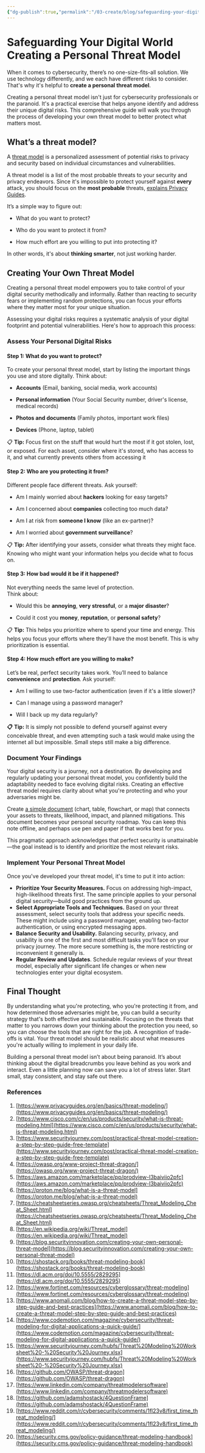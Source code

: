 ```yaml
---
{"dg-publish":true,"permalink":"/03-create/blog/safeguarding-your-digital-world-creating-a-personal-threat-model/","title":"Creating a Personal Threat Model","tags":["privacy","security","digital-resilience","digital-threats"]}
---
```


# Safeguarding Your Digital World Creating a Personal Threat Model

When it comes to cybersecurity, there’s no one-size-fits-all solution. We use technology differently, and we each have different risks to consider. That's why it's helpful to **create a personal threat model**.

Creating a personal threat model isn't just for cybersecurity professionals or the paranoid. It's a practical exercise that helps anyone identify and address their unique digital risks. This comprehensive guide will walk you through the process of developing your own threat model to better protect what matters most.

## What’s a threat model?

A [threat model](https://initiativeforliteracy.org/uderstanding-your-personal-threat-model/) is a personalized assessment of potential risks to privacy and security based on individual circumstances and vulnerabilities.

A threat model is a list of the most probable threats to your security and privacy endeavors. Since it's impossible to protect yourself against **every** attack, you should focus on the **most probable** threats, [explains Privacy Guides](https://www.privacyguides.org/en/basics/threat-modeling/).

It’s a simple way to figure out:

- What do you want to protect?
    
- Who do you want to protect it from?
    
- How much effort are you willing to put into protecting it?
    

In other words, it's about **thinking smarter**, not just working harder.

## Creating Your Own Threat Model

Creating a personal threat model empowers you to take control of your digital security methodically and informally. Rather than reacting to security fears or implementing random protections, you can focus your efforts where they matter most for your unique situation.

Assessing your digital risks requires a systematic analysis of your digital footprint and potential vulnerabilities. Here's how to approach this process:

### Assess Your Personal Digital Risks

#### Step 1: What do you want to protect?

To create your personal threat model, start by listing the important things you use and store digitally. Think about:

- **Accounts** (Email, banking, social media, work accounts)
    
- **Personal information** (Your Social Security number, driver's license, medical records)
    
- **Photos and documents** (Family photos, important work files)
    
- **Devices** (Phone, laptop, tablet)
    

📋 **Tip:** Focus first on the stuff that would hurt the most if it got stolen, lost, or exposed. For each asset, consider where it's stored, who has access to it, and what currently prevents others from accessing it

#### Step 2: Who are you protecting it from?

Different people face different threats. Ask yourself:

- Am I mainly worried about **hackers** looking for easy targets?
    
- Am I concerned about **companies** collecting too much data?
    
- Am I at risk from **someone I know** (like an ex-partner)?
    
- Am I worried about **government surveillance**?
    

📋 **Tip:** After identifying your assets, consider what threats they might face. Knowing who might want your information helps you decide what to focus on.

#### Step 3: How bad would it be if it happened?

Not everything needs the same level of protection.  
Think about:

- Would this be **annoying**, **very stressful**, or a **major disaster**?
    
- Could it cost you **money**, **reputation**, or **personal safety**?
    

📋 **Tip:** This helps you prioritize where to spend your time and energy. This helps you focus your efforts where they'll have the most benefit. This is why prioritization is essential.

#### Step 4: How much effort are you willing to make?

Let’s be real, perfect security takes work. You’ll need to balance **convenience** and **protection**. Ask yourself:

- Am I willing to use two-factor authentication (even if it's a little slower)?
    
- Can I manage using a password manager?
    
- Will I back up my data regularly?
    

**📋** **Tip:** It is simply not possible to defend yourself against every conceivable threat, and even attempting such a task would make using the internet all but impossible. Small steps still make a big difference.

### Document Your Findings

Your digital security is a journey, not a destination. By developing and regularly updating your personal threat model, you confidently build the adaptability needed to face evolving digital risks. Creating an effective threat model requires clarity about what you're protecting and who your adversaries might be.

Create [a simple document](https://microsoft.github.io/code-with-engineering-playbook/security/threat-modelling-example/) (chart, table, flowchart, or map) that connects your assets to threats, likelihood, impact, and planned mitigations. This document becomes your personal security roadmap. You can keep this note offline, and perhaps use pen and paper if that works best for you.

This pragmatic approach acknowledges that perfect security is unattainable—the goal instead is to identify and prioritize the most relevant risks.

### Implement Your Personal Threat Model

Once you've developed your threat model, it's time to put it into action:

- **Prioritize Your Security Measures.** Focus on addressing high-impact, high-likelihood threats first. The same principle applies to your personal digital security—build good practices from the ground up.
- **Select Appropriate Tools and Techniques.** Based on your threat assessment, select security tools that address your specific needs. These might include using a password manager, enabling two-factor authentication, or using encrypted messaging apps.
- **Balance Security and Usability.** Balancing security, privacy, and usability is one of the first and most difficult tasks you'll face on your privacy journey. The more secure something is, the more restricting or inconvenient it generally is.
- **Regular Review and Updates**. Schedule regular reviews of your threat model, especially after significant life changes or when new technologies enter your digital ecosystem.

## Final Thought

By understanding what you're protecting, who you're protecting it from, and how determined those adversaries might be, you can build a security strategy that's both effective and sustainable. Focusing on the threats that matter to you narrows down your thinking about the protection you need, so you can choose the tools that are right for the job. A recognition of trade-offs is vital. Your threat model should be realistic about what measures you're actually willing to implement in your daily life.

Building a personal threat model isn’t about being paranoid. It’s about thinking about the digital breadcrumbs you leave behind as you work and interact. Even a little planning now can save you a lot of stress later. Start small, stay consistent, and stay safe out there.

### References

1. [https://www.privacyguides.org/en/basics/threat-modeling/](https://www.privacyguides.org/en/basics/threat-modeling/)
2. [https://www.cisco.com/c/en/us/products/security/what-is-threat-modeling.html](https://www.cisco.com/c/en/us/products/security/what-is-threat-modeling.html)
3. [https://www.securityjourney.com/post/practical-threat-model-creation-a-step-by-step-guide-free-template](https://www.securityjourney.com/post/practical-threat-model-creation-a-step-by-step-guide-free-template)
4. [https://owasp.org/www-project-threat-dragon/](https://owasp.org/www-project-threat-dragon/)
5. [https://aws.amazon.com/marketplace/pp/prodview-l3baiviio2pfc](https://aws.amazon.com/marketplace/pp/prodview-l3baiviio2pfc)
6. [https://proton.me/blog/what-is-a-threat-model](https://proton.me/blog/what-is-a-threat-model)
7. [https://cheatsheetseries.owasp.org/cheatsheets/Threat_Modeling_Cheat_Sheet.html](https://cheatsheetseries.owasp.org/cheatsheets/Threat_Modeling_Cheat_Sheet.html)
8. [https://en.wikipedia.org/wiki/Threat_model](https://en.wikipedia.org/wiki/Threat_model)
9. [https://blog.securityinnovation.com/creating-your-own-personal-threat-model](https://blog.securityinnovation.com/creating-your-own-personal-threat-model)
10. [https://shostack.org/books/threat-modeling-book](https://shostack.org/books/threat-modeling-book)
11. [https://dl.acm.org/doi/10.5555/2829295](https://dl.acm.org/doi/10.5555/2829295)
12. [https://www.fortinet.com/resources/cyberglossary/threat-modeling](https://www.fortinet.com/resources/cyberglossary/threat-modeling)
13. [https://www.anomali.com/blog/how-to-create-a-threat-model-step-by-step-guide-and-best-practices](https://www.anomali.com/blog/how-to-create-a-threat-model-step-by-step-guide-and-best-practices)
14. [https://www.codemotion.com/magazine/cybersecurity/threat-modeling-for-digital-applications-a-quick-guide/](https://www.codemotion.com/magazine/cybersecurity/threat-modeling-for-digital-applications-a-quick-guide/)
15. [https://www.securityjourney.com/hubfs/Threat%20Modeling%20Worksheet%20-%20Security%20Journey.xlsx](https://www.securityjourney.com/hubfs/Threat%20Modeling%20Worksheet%20-%20Security%20Journey.xlsx)
16. [https://github.com/OWASP/threat-dragon](https://github.com/OWASP/threat-dragon)
17. [https://www.linkedin.com/company/threatmodelersoftware](https://www.linkedin.com/company/threatmodelersoftware)
18. [https://github.com/adamshostack/4QuestionFrame](https://github.com/adamshostack/4QuestionFrame)
19. [https://www.reddit.com/r/cybersecurity/comments/1fl23v8/first_time_threat_modeling/](https://www.reddit.com/r/cybersecurity/comments/1fl23v8/first_time_threat_modeling/)
20. [https://security.cms.gov/policy-guidance/threat-modeling-handbook](https://security.cms.gov/policy-guidance/threat-modeling-handbook)

